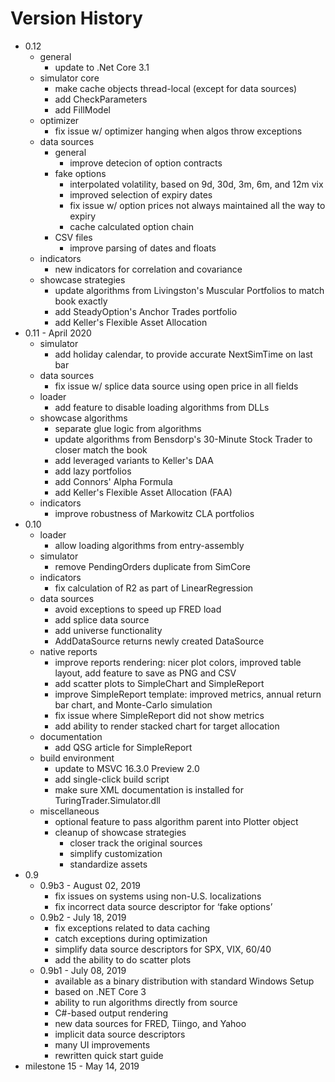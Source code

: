 # Version History

- 0.12
  - general
    - update to .Net Core 3.1
  - simulator core
    - make cache objects thread-local (except for data sources)
	- add CheckParameters
	- add FillModel
  - optimizer
    - fix issue w/ optimizer hanging when algos throw exceptions
  - data sources
    - general
      - improve detecion of option contracts
    - fake options
	  - interpolated volatility, based on 9d, 30d, 3m, 6m, and 12m vix
	  - improved selection of expiry dates
	  - fix issue w/ option prices not always maintained all the way to expiry
	  - cache calculated option chain
    - CSV files
      - improve parsing of dates and floats
  - indicators
    - new indicators for correlation and covariance
  - showcase strategies
    - update algorithms from Livingston's Muscular Portfolios to match book exactly
    - add SteadyOption's Anchor Trades portfolio
    - add Keller's Flexible Asset Allocation
- 0.11 - April 2020
  - simulator
    - add holiday calendar, to provide accurate NextSimTime on last bar
  - data sources
    - fix issue w/ splice data source using open price in all fields
  - loader
    - add feature to disable loading algorithms from DLLs
  - showcase algorithms
	- separate glue logic from algorithms
    - update algorithms from Bensdorp's 30-Minute Stock Trader to closer match the book
	- add leveraged variants to Keller's DAA
	- add lazy portfolios
	- add Connors' Alpha Formula
    - add Keller's Flexible Asset Allocation (FAA)
  - indicators
    - improve robustness of Markowitz CLA portfolios
- 0.10
  - loader
    - allow loading algorithms from entry-assembly
  - simulator
    - remove PendingOrders duplicate from SimCore
  - indicators
    - fix calculation of R2 as part of LinearRegression
  - data sources
    - avoid exceptions to speed up FRED load
    - add splice data source
    - add universe functionality
	- AddDataSource returns newly created DataSource
  - native reports
    - improve reports rendering: nicer plot colors, improved table layout, add feature to save as PNG and CSV
    - add scatter plots to SimpleChart and SimpleReport
    - improve SimpleReport template: improved metrics, annual return bar chart, and Monte-Carlo simulation
    - fix issue where SimpleReport did not show metrics
    - add ability to render stacked chart for target allocation
  - documentation
    - add QSG article for SimpleReport
  - build environment
    - update to MSVC 16.3.0 Preview 2.0
    - add single-click build script
    - make sure XML documentation is installed for TuringTrader.Simulator.dll
  - miscellaneous
	  - optional feature to pass algorithm parent into Plotter object
	- cleanup of showcase strategies
	  - closer track the original sources
	  - simplify customization
	  - standardize assets
- 0.9
  - 0.9b3 - August 02, 2019
    - fix issues on systems using non-U.S. localizations
    - fix incorrect data source descriptor for ‘fake options’
  - 0.9b2 - July 18, 2019
    - fix exceptions related to data caching
    - catch exceptions during optimization
    - simplify data source descriptors for SPX, VIX, 60/40
    - add the ability to do scatter plots
  - 0.9b1 - July 08, 2019
    - available as a binary distribution with standard Windows Setup
    - based on .NET Core 3
    - ability to run algorithms directly from source
    - C#-based output rendering
    - new data sources for FRED, Tiingo, and Yahoo
    - implicit data source descriptors
    - many UI improvements
    - rewritten quick start guide
- milestone 15 - May 14, 2019
